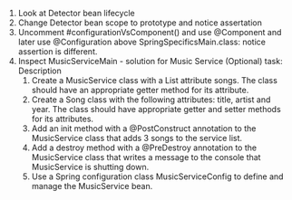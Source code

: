 1. Look at Detector bean lifecycle
2. Change Detector bean scope to prototype and notice assertation
3. Uncomment #configurationVsComponent() and use @Component and later use @Configuration above 
SpringSpecificsMain.class: notice assertion is different.
4. Inspect MusicServiceMain - solution for Music Service (Optional) task:
   Description
   1. Create a MusicService class with a List attribute songs. The class should have an appropriate getter method for its attribute.
   2. Create a Song class with the following attributes: title, artist and year. The class should have appropriate getter and setter methods for its attributes.
   3. Add an init method with a @PostConstruct annotation to the MusicService class that adds 3 songs to the service list.
   4. Add a destroy method with a @PreDestroy annotation to the MusicService class that writes a message to the console that MusicService is shutting down.
   5. Use a Spring configuration class MusicServiceConfig to define and manage the MusicService bean.